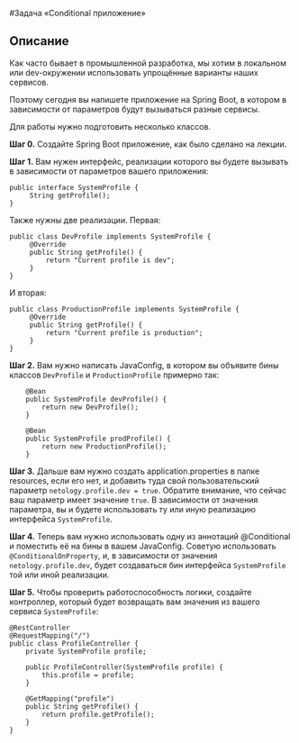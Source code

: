 #Задача «Conditional приложение»

## Описание

Как часто бывает в промышленной разработка, мы хотим в локальном или dev-окружении использовать упрощённые варианты наших сервисов.

Поэтому сегодня вы напишете приложение на Spring Boot, в котором в зависимости от параметров будут вызываться разные сервисы.

Для работы нужно подготовить несколько классов.

**Шаг 0.** Создайте Spring Boot приложение, как было сделано на лекции.

**Шаг 1.** Вам нужен интерфейс, реализации которого вы будете вызывать в зависимости от параметров вашего приложения:

```$java
public interface SystemProfile {
     String getProfile();
}
``` 

Также нужны две реализации.
Первая:

```$java
public class DevProfile implements SystemProfile {
     @Override
     public String getProfile() {
         return "Current profile is dev";
     }
}
``` 

И вторая:

```$java
public class ProductionProfile implements SystemProfile {
     @Override
     public String getProfile() {
         return "Current profile is production";
     }
}
``` 

**Шаг 2.** Вам нужно написать JavaConfig, в котором вы объявите бины классов `DevProfile` и `ProductionProfile` примерно так:

```$java
    @Bean
    public SystemProfile devProfile() {
        return new DevProfile();
    }

    @Bean
    public SystemProfile prodProfile() {
        return new ProductionProfile();
    }
```

**Шаг 3.** Дальше вам нужно создать application.properties в папке resources, если его нет, и добавить туда свой пользовательский параметр `netology.profile.dev = true`. Обратите внимание, что сейчас ваш параметр имеет значение `true`. В зависимости от значения параметра, вы и будете использовать ту или иную реализацию интерфейса `SystemProfile`.

**Шаг 4.** Теперь вам нужно использовать одну из аннотаций @Conditional и поместить её на бины в вашем JavaConfig. Советую использовать `@ConditionalOnProperty`, и, в зависимости от значения `netology.profile.dev`, будет создаваться бин интерфейса `SystemProfile` той или иной реализации.

**Шаг 5.** Чтобы проверить работоспособность логики, создайте контроллер, который будет возвращать вам значения из вашего сервиса `SystemProfile`:

```$java
@RestController
@RequestMapping("/")
public class ProfileController {
    private SystemProfile profile;

    public ProfileController(SystemProfile profile) {
        this.profile = profile;
    }

    @GetMapping("profile")
    public String getProfile() {
        return profile.getProfile();
    }
}
```
